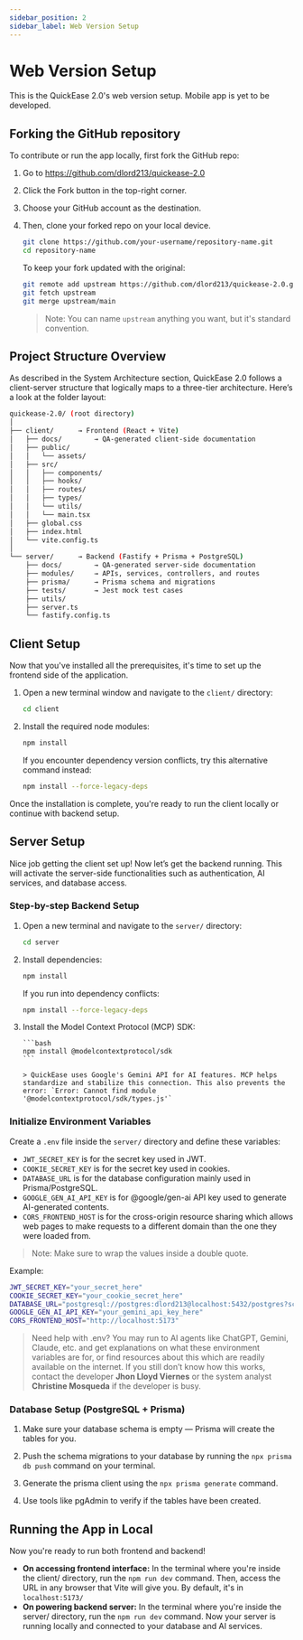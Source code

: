 ```yaml
---
sidebar_position: 2
sidebar_label: Web Version Setup
---
```


# Web Version Setup

This is the QuickEase 2.0's web version setup. Mobile app is yet to be developed.

## Forking the GitHub repository

To contribute or run the app locally, first fork the GitHub repo:

1. Go to https://github.com/dlord213/quickease-2.0

2. Click the Fork button in the top-right corner.

3. Choose your GitHub account as the destination.

4. Then, clone your forked repo on your local device.

   ```bash
   git clone https://github.com/your-username/repository-name.git
   cd repository-name
   ```

   To keep your fork updated with the original:

   ```bash
   git remote add upstream https://github.com/dlord213/quickease-2.0.git
   git fetch upstream
   git merge upstream/main
   ```

   > Note: You can name `upstream` anything you want, but it's standard convention.

## Project Structure Overview

As described in the System Architecture section, QuickEase 2.0 follows a client-server structure that logically maps to a three-tier architecture. Here’s a look at the folder layout:

```bash
quickease-2.0/ (root directory)
│
├── client/      → Frontend (React + Vite)
│   ├── docs/        → QA-generated client-side documentation
│   ├── public/
│   │   └── assets/
│   ├── src/
│   │   ├── components/
│   │   ├── hooks/
│   │   ├── routes/
│   │   ├── types/
│   │   └── utils/
│   │   └── main.tsx
│   ├── global.css
│   ├── index.html
│   └── vite.config.ts
│
└── server/      → Backend (Fastify + Prisma + PostgreSQL)
    ├── docs/        → QA-generated server-side documentation
    ├── modules/     → APIs, services, controllers, and routes
    ├── prisma/      → Prisma schema and migrations
    ├── tests/       → Jest mock test cases
    ├── utils/
    ├── server.ts
    └── fastify.config.ts
```

## Client Setup

Now that you've installed all the prerequisites, it's time to set up the frontend side of the application.

1. Open a new terminal window and navigate to the `client/` directory:

   ```bash
   cd client
   ```

2. Install the required node modules:

   ```bash
   npm install
   ```

   If you encounter dependency version conflicts, try this alternative command instead:

   ```bash
   npm install --force-legacy-deps
   ```

Once the installation is complete, you're ready to run the client locally or continue with backend setup.

## Server Setup

Nice job getting the client set up! Now let’s get the backend running. This will activate the server-side functionalities such as authentication, AI services, and database access.

### Step-by-step Backend Setup

1.  Open a new terminal and navigate to the `server/` directory:

    ```bash
    cd server
    ```

2.  Install dependencies:

    ```bash
    npm install
    ```

    If you run into dependency conflicts:

    ```bash
    npm install --force-legacy-deps
    ```

3.  Install the Model Context Protocol (MCP) SDK:

        ```bash
        npm install @modelcontextprotocol/sdk
        ```

        > QuickEase uses Google's Gemini API for AI features. MCP helps standardize and stabilize this connection. This also prevents the error: `Error: Cannot find module '@modelcontextprotocol/sdk/types.js'`

### Initialize Environment Variables

Create a `.env` file inside the `server/` directory and define these variables:

- `JWT_SECRET_KEY` is for the secret key used in JWT.
- `COOKIE_SECRET_KEY` is for the secret key used in cookies.
- `DATABASE_URL` is for the database configuration mainly used in Prisma/PostgreSQL.
- `GOOGLE_GEN_AI_API_KEY` is for @google/gen-ai API key used to generate AI-generated contents.
- `CORS_FRONTEND_HOST` is for the cross-origin resource sharing which allows web pages to make requests to a different domain than the one they were loaded from.

> Note: Make sure to wrap the values inside a double quote.

Example:

```bash
JWT_SECRET_KEY="your_secret_here"
COOKIE_SECRET_KEY="your_cookie_secret_here"
DATABASE_URL="postgresql://postgres:dlord213@localhost:5432/postgres?schema=public"
GOOGLE_GEN_AI_API_KEY="your_gemini_api_key_here"
CORS_FRONTEND_HOST="http://localhost:5173"
```

> Need help with .env? You may run to AI agents like ChatGPT, Gemini, Claude, etc. and get explanations on what these environment variables are for, or find resources about this which are readily available on the internet. If you still don’t know how this works, contact the developer **Jhon Lloyd Viernes** or the system analyst **Christine Mosqueda** if the developer is busy.

### Database Setup (PostgreSQL + Prisma)

1. Make sure your database schema is empty — Prisma will create the tables for you.

2. Push the schema migrations to your database by running the `npx prisma db push` command on your terminal.

3. Generate the prisma client using the `npx prisma generate` command.

4. Use tools like pgAdmin to verify if the tables have been created.

## Running the App in Local

Now you're ready to run both frontend and backend!

- **On accessing frontend interface:** In the terminal where you're inside the client/ directory, run the `npm run dev` command. Then, access the URL in any browser that Vite will give you. By default, it's in `localhost:5173/`
- **On powering backend server:** In the terminal where you're inside the server/ directory, run the `npm run dev` command. Now your server is running locally and connected to your database and AI services.
